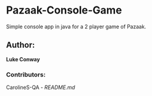 # Pazaak-Console-Game

Simple console app in java for a 2 player game of Pazaak.

## Author:
**Luke Conway**

### Contributors:
CarolineS-QA - *README.md*
